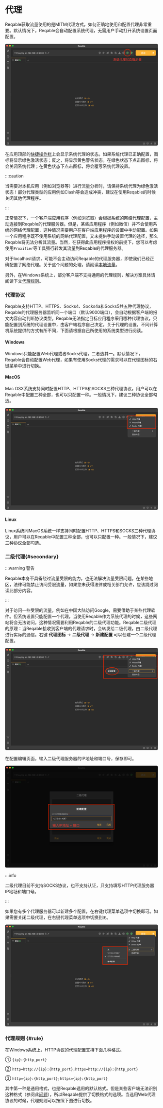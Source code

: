 # 代理

Reqable获取流量使用的是MITM代理方式，如何正确地使用和配置代理非常重要。默认情况下，Reqable会自动配置系统代理，无需用户手动打开系统设置页面配置。

![](arts/proxy_01.png)

在应用顶部的[快捷操作栏](quickbar)上会显示系统代理的状态。如果系统代理已正确配置，图标将显示绿色激活状态；反之，将显示黄色警告状态。在绿色状态下点击图标，将会关闭系统代理；在黄色状态下点击图标，将会覆写系统代理设置。

:::caution

当需要对本机应用（例如浏览器等）进行流量分析时，请保持系统代理为绿色激活状态！部分代理类型的应用例如Clash等会造成冲突，建议在使用Reqable的时候关闭其他代理程序。

:::

正常情况下，一个客户端应用程序（例如浏览器）会根据系统的网络代理配置，主动连接到Reqable的代理服务器。但是，某些应用程序（例如微信）并不会使用系统的网络代理配置，这种情况需要用户在客户端应用程序的设置中手动配置。如果一个应用程序既不使用系统的网络代理配置，又未提供手动设置代理的途径，那么Reqable将无法分析其流量。当然，在获得此应用程序授权的前提下，您可以考虑使用`Proxifier`等工具强行转发其流量到Reqable的代理服务器。

对于localhost请求，可能不会主动访问Reqable的代理服务器，即使我们已经正确配置了网络代理。关于这个问题的处理，请阅读[本地流量](localhost)。

另外，在Windows系统上，部分客户端不支持通用的代理规则，解决方案具体请阅读下文[代理规则](#rule)。

### 代理协议

Reqable支持HTTP、HTTPS、Socks4、Socks4a和Socks5共五种代理协议，Reqable的代理服务器监听同一个端口（默认9000端口），会自动根据客户端的报文内容自动判断协议类型。Reqable无法指定目标应用程序采用哪种代理协议，只能配置到系统的代理设置中，由客户端程序自己决定。关于代理的设置，不同计算机系统提供的方式有所不同，下面请根据自己所使用的系统类型进行阅读。

#### Windows

Windows只能配置Web代理或者Socks代理，二者选其一。默认情况下，Reqable会自动配置Web代理，如果有使用Socks代理的需求可以在代理图标的右键菜单中进行切换。

#### MacOS

Mac OSX系统支持同时配置HTTP、HTTPS和SOCKS三种代理协议，用户可以在Reqable中配置三种全部，也可以只配置一种。一般情况下，建议三种协议全部勾选。

![](arts/proxy_mac.png)

#### Linux

Linux系统同MacOS系统一样支持同时配置HTTP、HTTPS和SOCKS三种代理协议，用户可以在Reqable中配置三种全部，也可以只配置一种。一般情况下，建议三种协议全部勾选。

### 二级代理{#secondary}

:::warning 警告

Reqable本身不具备绕过流量受限的能力，也无法解决流量受限问题。在某些地区，法律可能禁止访问受限流量，如果您未获得法律或相关部门允许，应该跳过阅读此部分内容。

:::

对于访问一些受限的流量，例如在中国大陆访问Google，需要借助于某些代理软件。但系统设置只能配置一个代理，当使用Reqable作为系统代理的时候，这些网站将会无法访问，这种情况需要利用Reqable的二级代理功能。Reqable二级代理的原理：当Reqable接收到客户端的代理请求时，会转发给二级代理，由二级代理进行实际的通信。右键 **代理图标** -> **二级代理** -> **新建配置** 可以创建一个二级代理配置。

![](arts/proxy_02.png)

在配置编辑页面，输入二级代理服务器的IP地址和端口号，保存即可。

![](arts/proxy_03.png)

:::info

二级代理目前不支持SOCKS协议，也不支持认证，只支持填写HTTP代理服务器IP地址和端口号。

:::

如果您有多个代理服务器可以新建多个配置，在右键代理菜单选项中切换即可。如果需要关闭二级代理，在右键代理菜单选项中切换到`无`。

![](arts/proxy_04.png)

### 代理规则 {#rule}

在Windows系统上，HTTP协议的代理配置支持下面几种格式。

① `{ip}:{http_port}`

② `http=http://{ip}:{http_port};https=http://{ip}:{http_port}`

③ `http={ip}:{http_port};https={ip}:{http_port}`

其中第一种是通用格式，也是Reqable选用的默认格式。但是某些客户端无法识别这种格式（参阅此[问题](https://github.com/MatsuriDayo/nekoray/issues/104)），所以Reqable提供了切换格式的选项。当选用Web代理协议的时候，代理规则可以按照下图进行切换。